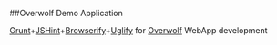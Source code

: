 ##Overwolf Demo Application

[Grunt](http://gruntjs.com/)+[JSHint](https://www.npmjs.org/package/jshint)+[Browserify](https://www.npmjs.org/package/browserify)+[Uglify](https://www.npmjs.org/package/uglify-js) for [Overwolf](http://developers.overwolf.com/overview/) WebApp development
